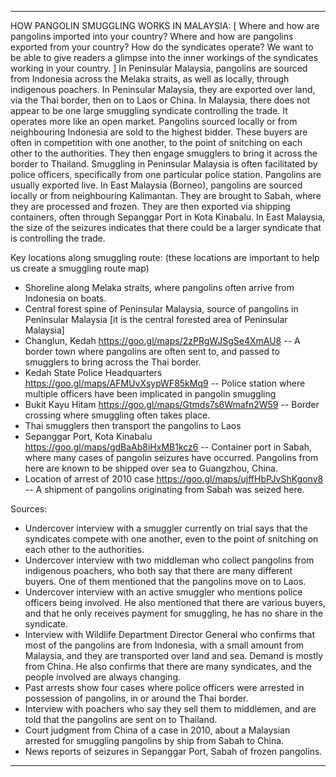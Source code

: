 ***

HOW PANGOLIN SMUGGLING WORKS IN MALAYSIA:
[ Where and how are pangolins imported into your country? Where and how are pangolins exported from your country? How do the syndicates operate? We want to be able to give readers a glimpse into the inner workings of the syndicates working in your country. ]
In Peninsular Malaysia, pangolins are sourced from Indonesia across the Melaka straits, as well as locally, through indigenous poachers. In Peninsular Malaysia, they are exported over land, via the Thai border, then on to Laos or China. In Malaysia, there does not appear to be one large smuggling syndicate controlling the trade. It operates more like an open market. Pangolins sourced locally or from neighbouring Indonesia are sold to the highest bidder. These buyers are often in competition with one another, to the point of snitching on each other to the authorities. They then engage smugglers to bring it across the border to Thailand. Smuggling in Peninsular Malaysia is often facilitated by police officers, specifically from one particular police station. Pangolins are usually exported live.
In East Malaysia (Borneo), pangolins are sourced locally or from neighbouring Kalimantan. They are brought to Sabah, where they are processed and frozen. They are then exported via shipping containers, often through Sepanggar Port in Kota Kinabalu. In East Malaysia, the size of the seizures indicates that there could be a larger syndicate that is controlling the trade.

Key locations along smuggling route: (these locations are important to help us create a smuggling route map)
 - Shoreline along Melaka straits, where pangolins often arrive from Indonesia on boats.
 - Central forest spine of Peninsular Malaysia, source of pangolins in Peninsular Malaysia [it is the central forested area of Peninsular Malaysia]
 - Changlun, Kedah https://goo.gl/maps/2zPRgWJSgSe4XmAU8 -- A border town where pangolins are often sent to, and passed to smugglers to bring across the Thai border.
 - Kedah State Police Headquarters https://goo.gl/maps/AFMUvXsypWF85kMq9 -- Police station where multiple officers have been implicated in pangolin smuggling
 - Bukit Kayu Hitam https://goo.gl/maps/Gtmds7s6Wmafn2W59 -- Border crossing where smuggling often takes place.
 - Thai smugglers then transport the pangolins to Laos
 - Sepanggar Port, Kota Kinabalu https://goo.gl/maps/gdBaAb8iHxMB1kcz6 -- Container port in Sabah, where many cases of pangolin seizures have occurred. Pangolins from here are known to be shipped over sea to Guangzhou, China.
 - Location of arrest of 2010 case https://goo.gl/maps/ujffHbPJvShKgonv8 -- A shipment of pangolins originating from Sabah was seized here.

Sources:
 - Undercover interview with a smuggler currently on trial says that the syndicates compete with one another, even to the point of snitching on each other to the authorities.
 - Undercover interview with two middleman who collect pangolins from indigenous poachers, who both say that there are many different buyers. One of them mentioned that the pangolins move on to Laos.
 - Undercover interview with an active smuggler who mentions police officers being involved. He also mentioned that there are various buyers, and that he only receives payment for smuggling, he has no share in the syndicate.
 - Interview with Wildlife Department Director General who confirms that most of the pangolins are from Indonesia, with a small amount from Malaysia, and they are transported over land and sea. Demand is mostly from China. He also confirms that there are many syndicates, and the people involved are always changing.
 - Past arrests show four cases where police officers were arrested in possession of pangolins, in or around the Thai border.
 - Interview with poachers who say they sell them to middlemen, and are told that the pangolins are sent on to Thailand.
 - Court judgment from China of a case in 2010, about a Malaysian arrested for smuggling pangolins by ship from Sabah to China.
 - News reports of seizures in Sepanggar Port, Sabah of frozen pangolins.

****